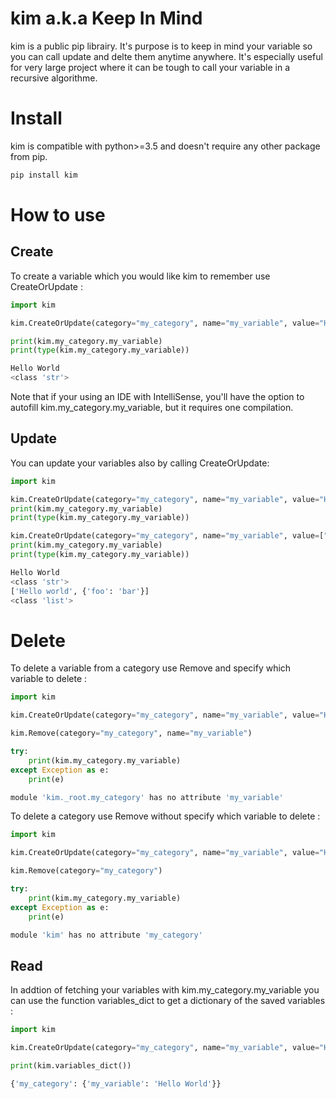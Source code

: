 # kim a.k.a Keep In Mind

kim is a public pip librairy. It's purpose is to keep in mind your variable so you can call update and delte them anytime anywhere. It's especially useful for very large project where it can be tough to call your variable in a recursive algorithme.

# Install

kim is compatible with python>=3.5 and doesn't require any other package from pip.
```bash
pip install kim
```


# How to use
## Create
To create a variable which you would like kim to remember use CreateOrUpdate :
```python
import kim

kim.CreateOrUpdate(category="my_category", name="my_variable", value="Hello World")

print(kim.my_category.my_variable)
print(type(kim.my_category.my_variable))
```
```bash
Hello World
<class 'str'>
```
Note that if your using an IDE with IntelliSense, you'll have the option to autofill kim.my_category.my_variable, but it requires one compilation.
## Update
You can update your variables also by calling CreateOrUpdate:
```python
import kim

kim.CreateOrUpdate(category="my_category", name="my_variable", value="Hello World")
print(kim.my_category.my_variable)
print(type(kim.my_category.my_variable))

kim.CreateOrUpdate(category="my_category", name="my_variable", value=["Hello world", {"foo": "bar"}])
print(kim.my_category.my_variable)
print(type(kim.my_category.my_variable))
```
```bash
Hello World
<class 'str'>
['Hello world', {'foo': 'bar'}]
<class 'list'>
```
# Delete
To delete a variable from a category use Remove and specify which variable to delete :
```python
import kim

kim.CreateOrUpdate(category="my_category", name="my_variable", value="Hello World")

kim.Remove(category="my_category", name="my_variable")

try:
    print(kim.my_category.my_variable)
except Exception as e:
    print(e)
```
```bash
module 'kim._root.my_category' has no attribute 'my_variable'
```
To delete a category use Remove without specify which variable to delete :
```python
import kim

kim.CreateOrUpdate(category="my_category", name="my_variable", value="Hello World")

kim.Remove(category="my_category")

try:
    print(kim.my_category.my_variable)
except Exception as e:
    print(e)
```
```bash
module 'kim' has no attribute 'my_category'
```
## Read
In addtion of fetching your variables with kim.my_category.my_variable you can use the function variables_dict to get a dictionary of the saved variables :

```python
import kim

kim.CreateOrUpdate(category="my_category", name="my_variable", value="Hello World")

print(kim.variables_dict())
```
```bash
{'my_category': {'my_variable': 'Hello World'}}
```

